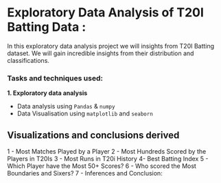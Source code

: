 # Exploratory Data Analysis of T20I Batting Data :

In this exploratory data analysis project we will insights from T20I Batting dataset. We will gain incredible insights from their distribution and classifications.

### Tasks and techniques used:

**1. Exploratory data analysis**
- Data analysis using `Pandas` & `numpy`
- Data Visualisation using `matplotlib` and `seaborn`

## Visualizations and conclusions derived
1 - Most Matches Played by a Player
2 - Most Hundreds Scored by the Players in T20Is
3 - Most Runs in T20i History
4- Best Batting Index 
5 - Which Player have the Most 50+ Scores?
6 - Who scored the Most Boundaries and Sixers?
7 - Inferences and Conclusion:
